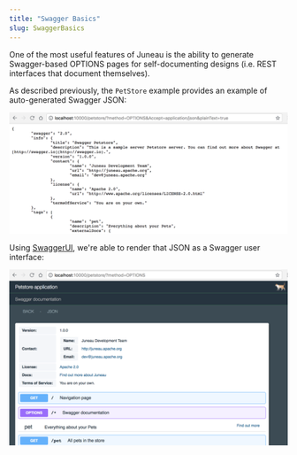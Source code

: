 ```yaml
---
title: "Swagger Basics"
slug: SwaggerBasics
---
```


One of the most useful features of Juneau is the ability to generate Swagger-based OPTIONS pages for self-documenting
designs (i.e.
REST interfaces that document themselves).

As described previously, the `PetStore` example provides an example of auto-generated Swagger JSON:

![Swagger JSON](/img/doc-files/jrs.Swagger.1.png)

Using <a href="/site/apidocs/org/apache/juneau/bean/swagger/ui/SwaggerUI.html" target="_blank">SwaggerUI</a>, we're able to render that JSON as a
Swagger user interface:

![Swagger UI](/img/doc-files/jrs.Swagger.2.png)
